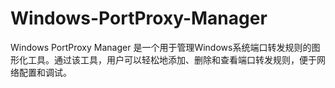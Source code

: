 # Windows-PortProxy-Manager
Windows PortProxy Manager 是一个用于管理Windows系统端口转发规则的图形化工具。通过该工具，用户可以轻松地添加、删除和查看端口转发规则，便于网络配置和调试。
